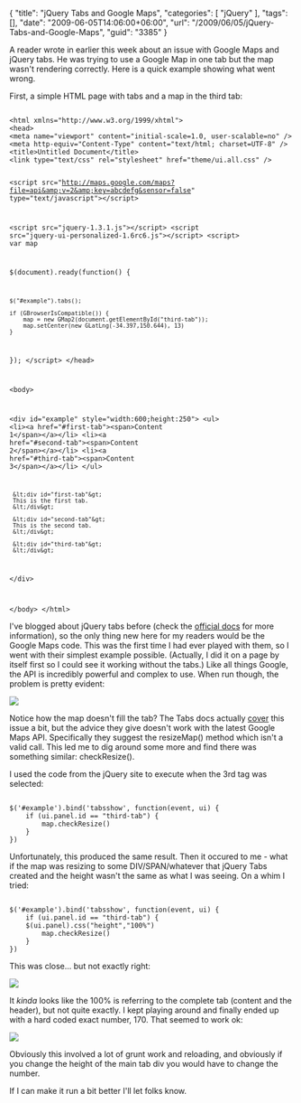 {
	"title": "jQuery Tabs and Google Maps",
	"categories": [
		"jQuery"
	],
	"tags": [],
	"date": "2009-06-05T14:06:00+06:00",
	"url": "/2009/06/05/jQuery-Tabs-and-Google-Maps",
	"guid": "3385"
}

A reader wrote in earlier this week about an issue with Google Maps and jQuery tabs. He was trying to use a Google Map in one tab but the map wasn't rendering correctly. Here is a quick example showing what went wrong.
<!--more-->
First, a simple HTML page with tabs and a map in the third tab:

<code>
&lt;html xmlns="http://www.w3.org/1999/xhtml"&gt;
&lt;head&gt;
&lt;meta name="viewport" content="initial-scale=1.0, user-scalable=no" /&gt;
&lt;meta http-equiv="Content-Type" content="text/html; charset=UTF-8" /&gt;
&lt;title&gt;Untitled Document&lt;/title&gt;
&lt;link type="text/css" rel="stylesheet" href="theme/ui.all.css" /&gt;

&lt;script src="http://maps.google.com/maps?file=api&amp;v=2&amp;key=abcdefg&sensor=false"
            type="text/javascript"&gt;&lt;/script&gt;

&lt;script src="jquery-1.3.1.js"&gt;&lt;/script&gt;
&lt;script src="jquery-ui-personalized-1.6rc6.js"&gt;&lt;/script&gt;
&lt;script&gt;
var map

$(document).ready(function() {

	$("#example").tabs();		

	if (GBrowserIsCompatible()) {
        map = new GMap2(document.getElementById("third-tab"));
		map.setCenter(new GLatLng(-34.397,150.644), 13)
    }

});
&lt;/script&gt;
&lt;/head&gt;

&lt;body&gt;
	
&lt;div id="example" style="width:600;height:250"&gt;
     &lt;ul&gt;
         &lt;li&gt;&lt;a href="#first-tab"&gt;&lt;span&gt;Content 1&lt;/span&gt;&lt;/a&gt;&lt;/li&gt;
         &lt;li&gt;&lt;a href="#second-tab"&gt;&lt;span&gt;Content 2&lt;/span&gt;&lt;/a&gt;&lt;/li&gt;
         &lt;li&gt;&lt;a href="#third-tab"&gt;&lt;span&gt;Content 3&lt;/span&gt;&lt;/a&gt;&lt;/li&gt;
     &lt;/ul&gt;
	 
	 &lt;div id="first-tab"&gt;
	 This is the first tab.
	 &lt;/div&gt;

	 &lt;div id="second-tab"&gt;
	 This is the second tab.
	 &lt;/div&gt;

	 &lt;div id="third-tab"&gt;
	 &lt;/div&gt;

&lt;/div&gt;

&lt;/body&gt;
&lt;/html&gt;
</code>

I've blogged about jQuery tabs before (check the <a href="http://jqueryui.com/demos/tabs/">official docs</a> for more information), so the only thing new here for my readers would be the Google Maps code. This was the first time I had ever played with them, so I went with their simplest example possible. (Actually, I did it on a page by itself first so I could see it working without the tabs.) Like all things Google, the API is incredibly powerful and complex to use. When run though, the problem is pretty evident:

<img src="http://static.raymondcamden.com/images//Picture 72.png">

Notice how the map doesn't fill the tab? The Tabs docs actually <a href="http://jqueryui.com/demos/tabs/#...my_slider.2C_Google_Map.2C_sIFR_etc._not_work_when_placed_in_a_hidden_.28inactive.29_tab.3F">cover</a> this issue a bit, but the advice they give doesn't work with the latest Google Maps API. Specifically they suggest the resizeMap() method which isn't a valid call. This led me to dig around some more and find there was something similar: checkResize(). 

I used the code from the jQuery site to execute when the 3rd tag was selected:

<code>
$('#example').bind('tabsshow', function(event, ui) {
    if (ui.panel.id == "third-tab") {
        map.checkResize()
    }
})
</code>

Unfortunately, this produced the same result. Then it occured to me - what if the map was resizing to some DIV/SPAN/whatever that jQuery Tabs created and the height wasn't the same as what I was seeing. On a whim I tried:

<code>
$('#example').bind('tabsshow', function(event, ui) {
    if (ui.panel.id == "third-tab") {
	$(ui.panel).css("height","100%")
        map.checkResize()
    }
})
</code>

This was close... but not exactly right:

<img src="http://static.raymondcamden.com/images/cfjedi//Picture 8.png">

It <i>kinda</i> looks like the 100% is referring to the complete tab (content and the header), but not quite exactly. I kept playing around and finally ended up with a hard coded exact number, 170. That seemed to work ok:

<img src="http://static.raymondcamden.com/images/cfjedi//Picture 9.png">

Obviously this involved a lot of grunt work and reloading, and obviously if you change the height of the main tab div you would have to change the number. 

If I can make it run a bit better I'll let folks know.